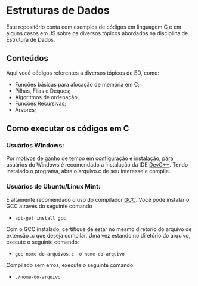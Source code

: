 # Estruturas de Dados

Este repositório conta com exemplos de códigos em linguagem C e em alguns casos em JS sobre os diversos tópicos abordados na disciplina de Estrutura de Dados.

## Conteúdos

Aqui você códigos referentes a diversos tópicos de ED, como:
- Funções básicas para alocação de memória em C;
- Pilhas, Filas e Deques;
- Algoritmos de ordenação;
- Funções Recursivas;
- Árvores;

## Como executar os códigos em C

### Usuários Windows:

Por motivos de ganho de tempo em configuração e instalação, para usuários do Windows é recomendado a instalação da IDE
[DevC++](https://sourceforge.net/projects/orwelldevcpp/). Tendo instalado o programa, abra o arquivo.c de seu interesse e compile.

### Usuários de Ubuntu/Linux Mint:

É altamente recomendado o uso do compilador [GCC](https://gcc.gnu.org/). Você pode instalar o GCC através do seguinte comando
- ```apt-get install gcc ```

Com o GCC instalado, certifique de estar no mesmo diretório do arquivo de extensão .c que deseja compilar. Uma vez estando no diretório do arquivo, execute o seguinte comando:
- ```gcc nome-do-arquivos.c -o nome-do-arquivo```

Compilado sem erros, execute o seguinte comando:
- ```./nome-do-arquivo```
